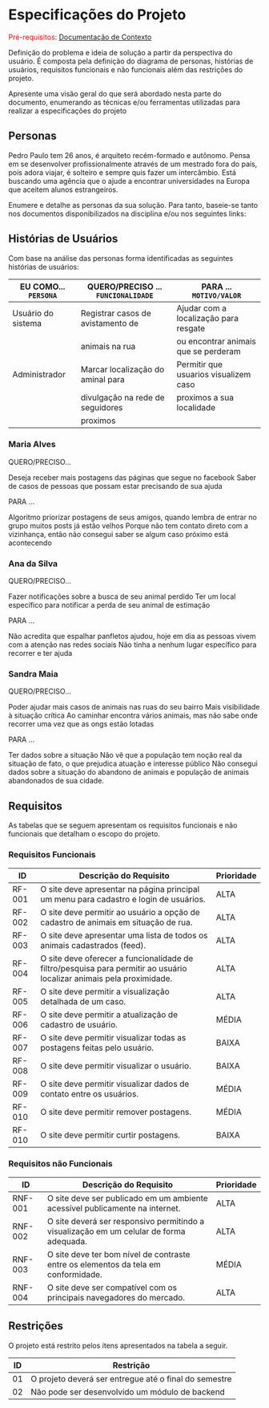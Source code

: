# Especificações do Projeto

<span style="color:red">Pré-requisitos: <a href="1-Documentação de Contexto.md"> Documentação de Contexto</a></span>

Definição do problema e ideia de solução a partir da perspectiva do usuário. É composta pela definição do diagrama de personas, histórias de usuários, requisitos funcionais e não funcionais além das restrições do projeto.

Apresente uma visão geral do que será abordado nesta parte do documento, enumerando as técnicas e/ou ferramentas utilizadas para realizar a especificações do projeto

## Personas

Pedro Paulo tem 26 anos, é arquiteto recém-formado e autônomo. Pensa em se desenvolver profissionalmente através de um mestrado fora do país, pois adora viajar, é solteiro e sempre quis fazer um intercâmbio. Está buscando uma agência que o ajude a encontrar universidades na Europa que aceitem alunos estrangeiros.

Enumere e detalhe as personas da sua solução. Para tanto, baseie-se tanto nos documentos disponibilizados na disciplina e/ou nos seguintes links:


## Histórias de Usuários

Com base na análise das personas forma identificadas as seguintes histórias de usuários:

| EU COMO... `PERSONA` | QUERO/PRECISO ... `FUNCIONALIDADE` | PARA ... `MOTIVO/VALOR`               |
| -------------------- | ---------------------------------- | ------------------------------------- |
| Usuário do sistema   | Registrar casos de avistamento de  | Ajudar com a localização para resgate |
|                      | animais na rua                     | ou encontrar animais que se perderam  |
| Administrador        | Marcar localização do aminal para  | Permitir que usuarios visualizem caso |
|                      | divulgação na rede de seguidores   | proximos a sua localidade             |
|                      | proximos                           |                                       |

### Maria Alves

QUERO/PRECISO...

Deseja receber mais postagens das páginas que segue no facebook
Saber de casos de pessoas que possam estar precisando de sua ajuda

PARA ...

Algoritmo priorizar postagens de seus amigos, quando lembra de entrar no grupo muitos posts já estão velhos
Porque não tem contato direto com a vizinhança, então não consegui saber se algum caso próximo está acontecendo

### Ana da Silva

QUERO/PRECISO...

Fazer notificações sobre a busca de seu animal perdido
Ter um local específico para notificar a perda de seu animal de estimação

PARA ...

Não acredita que espalhar panfletos ajudou, hoje em dia as pessoas vivem com a atenção nas redes sociais
Não tinha a nenhum lugar específico para recorrer e ter ajuda

### Sandra Maia

QUERO/PRECISO...

Poder ajudar mais casos de animais nas ruas do seu bairro
Mais visibilidade à situação crítica
Ao caminhar encontra vários animais, mas não sabe onde recorrer uma vez que as ongs estão lotadas

PARA ...

Ter dados sobre a situação
Não vê que a população tem noção real da situação de fato, o que prejudica atuação e interesse público
Não consegui dados sobre a situação do abandono de animais e população de animais abandonados de sua cidade.

## Requisitos

As tabelas que se seguem apresentam os requisitos funcionais e não funcionais que detalham o escopo do projeto.

### Requisitos Funcionais

| ID     | Descrição do Requisito                                                                                                | Prioridade |
| ------ | --------------------------------------------------------------------------------------------------------------------- | ---------- |
| RF-001 | O site deve apresentar na página principal um menu para cadastro e login de usuários.                                 | ALTA       |
| RF-002 | O site deve permitir ao usuário a opção de cadastro de animais em situação de rua.                                    | ALTA       |
| RF-003 | O site deve apresentar uma lista de todos os animais cadastrados (feed).                                              | ALTA       |
| RF-004 | O site deve oferecer a funcionalidade de filtro/pesquisa para permitir ao usuário localizar animais pela proximidade. | ALTA       |
| RF-005 | O site deve permitir a visualização detalhada de um caso.                                                             | ALTA       |
| RF-006 | O site deve permitir a atualização de cadastro de usuário.                                                            | MÉDIA      |
| RF-007 | O site deve permitir visualizar todas as postagens feitas pelo usuário.                                               | BAIXA      |
| RF-008 | O site deve permitir visualizar o usuário.                                                                            | BAIXA      |
| RF-009 | O site deve permitir visualizar dados de contato entre os usuários.                                                   | MÉDIA      |
| RF-010 | O site deve permitir remover postagens.                                                                               | MÉDIA      |
| RF-010 | O site deve permitir curtir postagens.                                                                                | BAIXA      |

### Requisitos não Funcionais

| ID      | Descrição do Requisito                                                                  | Prioridade |
| ------- | --------------------------------------------------------------------------------------- | ---------- |
| RNF-001 | O site deve ser publicado em um ambiente acessível publicamente na internet.            | ALTA       |
| RNF-002 | O site deverá ser responsivo permitindo a visualização em um celular de forma adequada. | ALTA       |
| RNF-003 | O site deve ter bom nível de contraste entre os elementos da tela em conformidade.      | MÉDIA      |
| RNF-004 | O site deve ser compatível com os principais navegadores do mercado.                    | ALTA       |

## Restrições

O projeto está restrito pelos itens apresentados na tabela a seguir.

| ID  | Restrição                                             |
| --- | ----------------------------------------------------- |
| 01  | O projeto deverá ser entregue até o final do semestre |
| 02  | Não pode ser desenvolvido um módulo de backend        |

